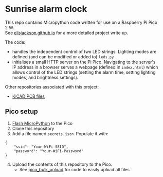 # Sunrise alarm clock

This repo contains Micropython code written for use on a Raspberry Pi Pico 2 W.\
See [elisjackson.github.io](https://elisjackson.github.io/projects/sunrise-alarm-clock/) for a more detailed project write up.

The code:
- handles the independent control of two LED strings. Lighting modes are defined (and can be modified or added to) `leds.py`
- initialises a small HTTP server on the Pi Pico. Navigating to the server's IP address in a browser serves a webpage (defined in `index.html`) which allows control of the LED strings (setting the alarm time, setting lighting modes, and brightness settings).

Other repositories associated with this project:
- [KiCAD PCB files](https://github.com/elisjackson/sunrise_alarm_kicad)

## Pico setup

1. [Flash MicroPython](https://micropython.org/download/RPI_PICO2_W/) to the Pico
2. Clone this repository
3. Add a file named `secrets.json`. Populate it with:
```
{
    "ssid": "Your-WiFi-SSID",
    "password": "Your-WiFi-Password"
}
```
4. Upload the contents of this repository to the Pico.
   * See [pico_bulk_upload](https://github.com/elisjackson/pico_bulk_upload) for code to easily upload all files

